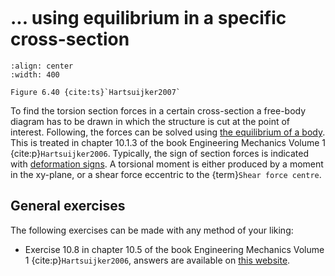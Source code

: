 ```{index} Section forces in torsion structures; using equilibrium
```
# ... using equilibrium in a specific cross-section

```{figure} ./cross_section_data/image.png
:align: center
:width: 400

Figure 6.40 {cite:ts}`Hartsuijker2007`
```

To find the torsion section forces in a certain cross-section a free-body diagram has to be drawn in which the structure is cut at the point of interest. Following, the forces can be solved using [the equilibrium of a body](equilibrium_body). This is treated in chapter 10.1.3 of the book Engineering Mechanics Volume 1 {cite:p}`Hartsuijker2006`. Typically, the sign of section forces is indicated with [deformation signs](deformation_sign). A torsional moment is either produced by a moment in the xy-plane, or a shear force eccentric to the {term}`Shear force centre`.

## General exercises
The following exercises can be made with any method of your liking:
- Exercise 10.8 in chapter 10.5 of the book Engineering Mechanics Volume 1 {cite:p}`Hartsuijker2006`, answers are available on [this website](https://icozct.tudelft.nl/TUD_CT/bookanswers/vol1/Chapter10/).